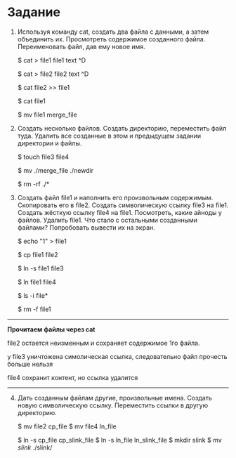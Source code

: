 # Задание

1. Используя команду cat, создать два файла с данными, а затем объединить их. Просмотреть содержимое созданного файла.
Переименовать файл, дав ему новое имя.

    $ cat > file1
    file1 text
    ^D

    $ cat > file2
    file2 text
    ^D

    $ cat file2 >> file1
    
    $ cat file1

    $ mv file1 merge_file


2. Создать несколько файлов.
Создать директорию, переместить файл туда.
Удалить все созданные в этом и предыдущем задании директории и файлы.

    $ touch file3 file4

    $ mv ./merge_file ./newdir

    $ rm -rf ./*


3. Создать файл file1 и наполнить его произвольным содержимым.
Скопировать его в file2.
Создать символическую ссылку file3 на file1.
Создать жёсткую ссылку file4 на file1.
Посмотреть, какие айноды у файлов.
Удалить file1.
Что стало с остальными созданными файлами?
Попробовать вывести их на экран.

    $ echo "1" > file1

    $ cp file1 file2

    $ ln -s file1 file3

    $ ln file1 file4

    $ ls -i file*

    $ rm -f file1

***
**Прочитаем файлы через cat**

file2 остается неизменным и сохраняет содержимое 1го файла.

у file3 уничтожена симолическая ссылка, следовательно файл прочесть больше нельзя

file4 сохранит контент, но ссылка удалится
***

4. Дать созданным файлам другие, произвольные имена.
Создать новую символическую ссылку.
Переместить ссылки в другую директорию.

    $ mv file2 cp_file
    $ mv file4 ln_file

    $ ln -s cp_file cp_slink_file
    $ ln -s ln_file ln_slink_file
    $ mkdir slink
    $ mv *_slink_* ./slink/
